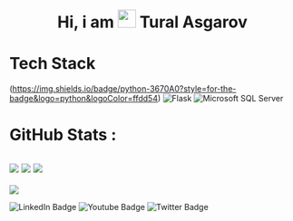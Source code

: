 <div align="center"><h1> Hi, i am <img src="https://raw.githubusercontent.com/TheDudeThatCode/TheDudeThatCode/master/Assets/Hi.gif" width="32px"/> Tural Asgarov </h1> </div>


# Tech Stack
(https://img.shields.io/badge/python-3670A0?style=for-the-badge&logo=python&logoColor=ffdd54)
![Flask](https://img.shields.io/badge/flask-%23000.svg?style=for-the-badge&logo=flask&logoColor=white)
![Microsoft SQL Server](https://img.shields.io/badge/Microsoft%20SQL%20Sever-CC2927?style=for-the-badge&logo=microsoft%20sql%20server&logoColor=white)

# GitHub Stats :
![](https://github-readme-stats.vercel.app/api?username=Slyce-b0t&hide_border=false&include_all_commits=false&count_private=false)
![](https://github-readme-streak-stats.herokuapp.com/?user=Slyce-b0t&hide_border=false)
![](https://github-readme-stats.vercel.app/api/top-langs/?username=Slyce-b0t&hide_border=false&include_all_commits=false&count_private=false&layout=compact)
---
[![](https://visitcount.itsvg.in/api?id=Slyce-b0t&icon=0&color=0)](https://visitcount.itsvg.in)
<!-- made using https://prm.pushkaryadav.in -->


<div>
<img src="https://img.shields.io/badge/LinkedIn-blue?style=for-the-badge&logo=linkedin&logoColor=white" alt="LinkedIn Badge"/>
<img src="https://img.shields.io/badge/YouTube-red?style=for-the-badge&logo=youtube&logoColor=white" alt="Youtube Badge"/>
<img src="https://img.shields.io/badge/Twitter-blue?style=for-the-badge&logo=twitter&logoColor=white" alt="Twitter Badge"/>
</div>
